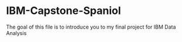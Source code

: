 # IBM-Capstone-Spaniol
The goal of this file is to introduce you to my final project for IBM Data Analysis
